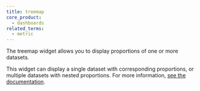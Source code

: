 ```yaml
---
title: treemap
core_product:
  - dashboards
related_terms:
  - metric
---
```

The treemap widget allows you to display proportions of one or more datasets. 

This widget can display a single dataset with corresponding proportions, or multiple datasets with nested proportions. For more information, <a href="/dashboards/widgets/graphs/treemap/">see the documentation</a>.
